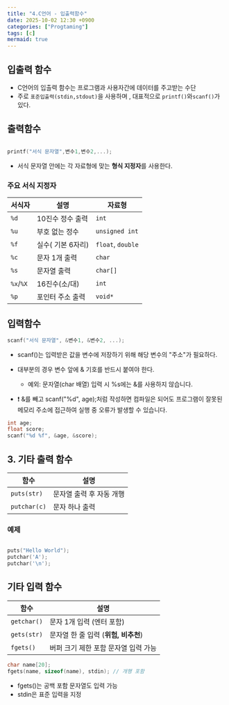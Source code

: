 ```yaml
---
title: "4.C언어 - 입출력함수"
date: 2025-10-02 12:30 +0900
categories: ["Progtaming"]
tags: [c]
mermaid: true
---
```

## 입출력 함수
- C언어의 입출력 함수는 프로그램과 사용자간에 데이터를 주고받는 수단
- 주로 `표준입출력(stdin,stdout)`을 사용하며 , 대표적으로 `printf()`와`scanf()`가 있다. 

## 출력함수 
```c

printf("서식 문자열",변수1,변수2,...);

```
- 서식 문자열 안에는 각 자료형에 맞는 **형식 지정자**를 사용한다.

### 주요 서식 지정자
|서식자| 설명| 자료형|
|----|-----|-----|
|`%d`|10진수 정수 출력 | `int` |
| `%u` | 부호 없는 정수 | `unsigned int` |
| `%f` | 실수( 기본 6자리) | `float`, `double` |
| `%c` | 문자 1개 출력 | `char` |
| `%s` | 문자열 출력 | `char[]`|
| `%x`/`%X`| 16진수(소/대)|`int`|
| `%p`|포인터 주소 출력| `void*`|

## 입력함수
```c
scanf("서식 문자열", &변수1, &변수2, ...);
```
- scanf()는 입력받은 값을 변수에 저장하기 위해 해당 변수의 "주소"가 필요하다.
-  대부분의 경우 변수 앞에 & 기호를 반드시 붙여야 한다.
    - 예외: 문자열(char 배열) 입력 시 %s에는 &를 사용하지 않습니다.

- ❗ &를 빼고 scanf("%d", age);처럼 작성하면 컴파일은 되어도 프로그램이 잘못된 메모리 주소에 접근하여 실행 중 오류가 발생할 수 있습니다.

```c
int age;
float score;
scanf("%d %f", &age, &score);
```
## 3. 기타 출력 함수

| 함수         | 설명                          |
|--------------|-------------------------------|
| `puts(str)`  | 문자열 출력 후 자동 개행       |
| `putchar(c)` | 문자 하나 출력                |

### 예제
```c

puts("Hello World");
putchar('A');
putchar('\n');

```
## 기타 입력 함수
| 함수          | 설명                       |
| ----------- | ------------------------ |
| `getchar()` | 문자 1개 입력 (엔터 포함)         |
| `gets(str)` | 문자열 한 줄 입력 (**위험, 비추천**) |
| `fgets()`   | 버퍼 크기 제한 포함 문자열 입력 가능    |

```c
char name[20];
fgets(name, sizeof(name), stdin); // 개행 포함

```
- fgets()는 공백 포함 문자열도 입력 가능
- stdin은 표준 입력을 지정